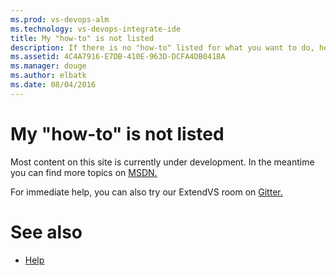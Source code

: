 ```yaml
---
ms.prod: vs-devops-alm
ms.technology: vs-devops-integrate-ide
title: My "how-to" is not listed
description: If there is no "how-to" listed for what you want to do, here is where you will find pointers to more or make a request for one to be written.
ms.assetid: 4C4A7916-E7DB-410E-963D-DCFA4DB041BA
ms.manager: douge
ms.author: elbatk
ms.date: 08/04/2016
---
```


# My "how-to" is not listed

Most content on this site is currently under development. In the meantime you can find more topics on [MSDN.](https://msdn.microsoft.com/en-us/library/bb166030.aspx)

For immediate help, you can also try our ExtendVS room on [Gitter.](https://gitter.im/Microsoft/extendvs)

# See also

* [Help](/integrate/ide/extensions/help/help.md)